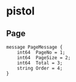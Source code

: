 # pistol

## Page

    message PageMessage {
        int64  PageNo = 1;
        int64  PageSize = 2;
        int64  Total = 3;
        string Order = 4;
    }